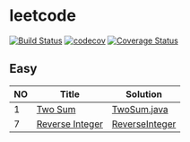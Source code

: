 # leetcode

[![Build Status](https://travis-ci.org/crossoverJie/leetcode.svg?branch=master)](https://travis-ci.org/crossoverJie/leetcode)
[![codecov](https://codecov.io/gh/crossoverJie/leetcode/branch/master/graph/badge.svg)](https://codecov.io/gh/crossoverJie/leetcode)
[![Coverage Status](https://coveralls.io/repos/github/crossoverJie/leetcode/badge.svg)](https://coveralls.io/github/crossoverJie/leetcode)

## Easy

NO | Title | Solution
---- | --- | ---
1| [Two Sum](https://leetcode.com/problems/two-sum)   | [TwoSum.java](https://github.com/crossoverJie/leetcode/blob/master/src/main/java/com/crossoverjie/leetcode/easy/TwoSum.java)
7 |  [Reverse Integer](https://leetcode.com/problems/reverse-integer/) | [ReverseInteger](https://github.com/crossoverJie/leetcode/blob/master/src/main/java/com/crossoverjie/leetcode/easy/ReverseInteger.java)

